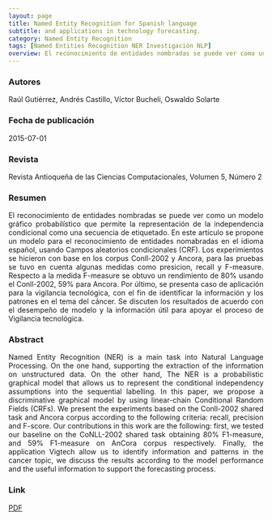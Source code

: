```yaml
---
layout: page
title: Named Entity Recognition for Spanish language
subtitle: and applications in technology forecasting.
category: Named Entity Recognition
tags: [Named Entities Recognition NER Investigación NLP]
overview: El reconocimiento de entidades nombradas se puede ver como un modelo gráfico probabilístico que permite la representación de la independencia condicional como una secuencia de etiquetad
---
```


### Autores
Raúl Gutiérrez, Andrés Castillo, Víctor Bucheli, Oswaldo Solarte

### Fecha de publicación
2015-07-01

### Revista
Revista Antioqueña de las Ciencias Computacionales, Volumen 5, Número 2

### Resumen
<p style='text-align: justify;'>
El reconocimiento de entidades nombradas se puede ver como un modelo gráfico probabilístico que permite la representación de la independencia condicional como una secuencia de etiquetado. En este artículo se propone un modelo para el reconocimiento de entidades nomabradas en el idioma español, usando Campos aleatorios condicionales (CRF). Los experimientos se hicieron con base en los corpus Conll-2002 y Ancora, para las pruebas se tuvo en cuenta algunas medidas como presicion, recall y F-measure. Respecto a la medida F-measure se obtuvo un rendimiento de 80% usando el Conll-2002, 59% para Ancora. Por último, se presenta caso de aplicación para la vigilancia tecnológica, con el fin de identificar la información y los patrones en el tema del cáncer. Se discuten los resultados de acuerdo con el desempeño de modelo y la información útil para apoyar el proceso de Vigilancia tecnológica.
</p>

### Abstract
<p style='text-align: justify;'>
Named Entity Recognition (NER) is a main task into Natural Language Processing. On the one hand, supporting the extraction of the information on unstructured data. On the other hand, The NER is a probabilistic graphical model that allows us to represent the conditional independency assumptions into the sequential labelling. In this paper, we propose a discriminative graphical model by using linear-chain Conditional Random Fields (CRFs). We present the experiments based on the Conll-2002 shared task and Ancora corpus according to the following criteria: recall, precision and F-score. Our contributions in this work are the following: first, we tested our baseline on the CoNLL-2002 shared task obtaining 80% F1-measure, and 59% F1-measure on AnCora corpus respectively. Finally, the application Vigtech allow us to identify information and patterns in the cancer topic, we discuss the results according to the model performance and the useful information to support the forecasting process.
</p>

### Link
[PDF](http://fundacioniai.org/raccis/v5n2/n9a6.pdf)
